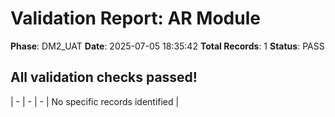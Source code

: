 # Validation Report: AR Module

**Phase**: DM2_UAT
**Date**: 2025-07-05 18:35:42
**Total Records**: 1
**Status**: PASS

## All validation checks passed!
| - | - | - | No specific records identified |
